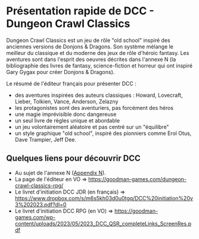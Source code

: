 # Présentation rapide de DCC - Dungeon Crawl Classics

Dungeon Crawl Classics est un jeu de rôle "old school" inspiré des anciennes versions de Donjons & Dragons.
Son système mélange le meilleur du classique et du moderne des jeux de rôle d'héroic fantasy.
Les aventures sont dans l'esprit des oeuvres décrites dans l'annexe N (la bibliographie des livres de fantasy, science-fiction et horreur qui ont inspiré Gary Gygax pour créer Donjons & Dragons).

Le résumé de l'éditeur français pour présenter DCC :
- des aventures inspirées des auteurs classiques : Howard, Lovecraft, Lieber, Tolkien, Vance, Anderson, Zelazny
- les protagonistes sont des aventuriers, pas forcément des héros
- une magie imprévisible donc dangereuse
- un seul livre de règles unique et abordable
- un jeu volontairement aléatoire et pas centré sur un "équilibre"
- un style graphique "old school", inspiré des pionniers comme Erol Otus, Dave Trampier, Jeff Dee.

## Quelques liens pour découvrir DCC

- Au sujet de l'annexe N ([Appendix N](https://dungeonsdragons.fandom.com/wiki/Appendix_N)).
- La page de l'éditeur en VO => https://goodman-games.com/dungeon-crawl-classics-rpg/
- Le livret d'initiation DCC JDR (en français) => https://www.dropbox.com/s/m6s5kh03d0u0tgq/DCC%20initiation%20v3%202023.pdf?dl=0
- Le livret d'initiation DCC RPG (en VO) => https://goodman-games.com/wp-content/uploads/2023/05/2023_DCC_QSR_completeLinks_ScreenRes.pdf
